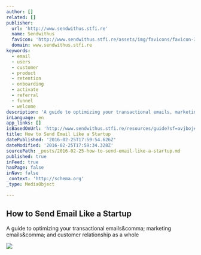 ```yaml
---
author: []
related: []
publisher:
  url: 'http://www.sendwithus.stfi.re'
  name: Sendwithus
  favicon: 'http://www.sendwithus.stfi.re/assets/img/favicons/favicon-32x32.png'
  domain: www.sendwithus.stfi.re
keywords:
  - email
  - users
  - customer
  - product
  - retention
  - onboarding
  - activate
  - referral
  - funnel
  - welcome
description: 'A guide to optimizing your transactional emails, marketing emails, and customer relationship as a whole'
inLanguage: en
app_links: []
isBasedOnUrl: 'http://www.sendwithus.stfi.re/resources/guide?sf=avjboj#chapter-2-onboarding-emails'
title: How to Send Email Like a Startup
datePublished: '2016-02-25T17:59:54.626Z'
dateModified: '2016-02-25T17:59:34.328Z'
sourcePath: _posts/2016-02-25-how-to-send-email-like-a-startup.md
published: true
inFeed: true
hasPage: false
inNav: false
_context: 'http://schema.org'
_type: MediaObject

---
```

<article style=""><h1>How to Send Email Like a Startup</h1><p>A guide to optimizing your transactional emails&amp;comma; marketing emails&amp;comma; and customer relationship as a whole</p><img src="http://www.sendwithus.stfi.re/assets/img/email_guide_img/dontask.jpg?rev=201602231049" /></article>